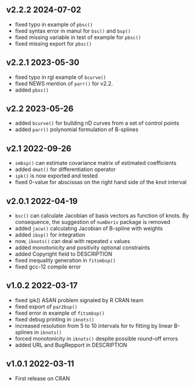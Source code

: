 ## v2.2.2 2024-07-02

 - fixed typo in example of `pbsc()`
 - fixed syntax error in manul for `bsc()` and `bsp()`
 - fixed missing variable in test of example for `pbsc()`
 - fixed missing export for `pbsc()`

## v2.2.1 2023-05-30

 - fixed typo in rgl example of `bcurve()`
 - fixed NEWS mention of `parr()` for v2.2.
 - added `pbsc()`

## v2.2 2023-05-26

 - added `bcurve()` for building nD curves from a set of control points
 - added `parr()` polynomial formulation of B-splines

## v2.1 2022-09-26

 - `smbsp()` can estimate covariance matrix of estimated coefficients
 - added `dmat()` for differentiation operator
 - `ipk()` is now exported and tested
 - fixed 0-value for abscissas on the right hand side of the knot interval

## v2.0.1 2022-04-19

 - `bsc()` can calculate Jacobian of basis vectors as function of knots.
    By consequence, the suggestion of `numDeriv` package is removed
 - added `jacw()` calculating Jacobian of B-spline with weights
 - added `ibsp()` for integration
 - now, `iknots()` can deal with repeated `x` values
 - added monotonicity and positivity optional constraints
 - added Copyright field to DESCRIPTION
 - fixed inequality generation in `fitsmbsp()`
 - fixed gcc-12 compile error

## v1.0.2 2022-03-17

 - fixed ipk() ASAN problem signaled by R CRAN team
 - fixed export of `par2bsp()`
 - fixed error in example of `fitsmbsp()`
 - fixed debug printing in `iknots()`
 - increased resolution from 5 to 10 intervals for tv fitting by linear
    B-splines in `iknots()`
 - forced monotonicity in `iknots()` despite possible round-off errors
 - added URL and BugRepport in DESCRIPTION

## v1.0.1 2022-03-11

 - First release on CRAN
